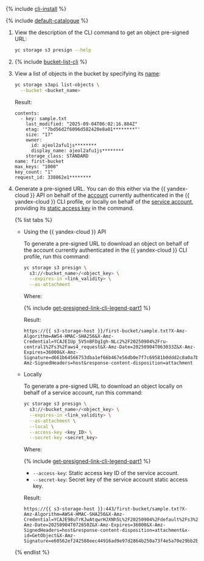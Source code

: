 {% include [cli-install](../../_includes/cli-install.md) %}

{% include [default-catalogue](../../_includes/default-catalogue.md) %}

1. View the description of the CLI command to get an object pre-signed URL:

    ```bash
    yc storage s3 presign --help
    ```

1. {% include [bucket-list-cli](../../_includes/storage/bucket-list-cli.md) %}
1. View a list of objects in the bucket by specifying its [name](../concepts/bucket.md#naming):

    ```bash
    yc storage s3api list-objects \
      --bucket <bucket_name>
    ```

    Result:

    ```text
    contents:
      - key: sample.txt
        last_modified: "2025-09-04T06:02:16.884Z"
        etag: '"7bd56d2f6096d582420e8a01********"'
        size: "17"
        owner:
          id: ajeol2afu1js********
          display_name: ajeol2afu1js********
        storage_class: STANDARD
    name: first-bucket
    max_keys: "1000"
    key_count: "1"
    request_id: 338862e1********
    ```

1. Generate a pre-signed URL. You can do this either via the {{ yandex-cloud }} API on behalf of the [account](../../iam/concepts/users/accounts.md) currently authenticated in the {{ yandex-cloud }} CLI profile, or locally on behalf of the [service account](../../iam/concepts/users/service-accounts.md), providing its [static access key](../../iam/concepts/authorization/access-key.md) in the command.

    {% list tabs %}

    - Using the {{ yandex-cloud }} API

      To generate a pre-signed URL to download an object on behalf of the account currently authenticated in the {{ yandex-cloud }} CLI profile, run this command:

      ```bash
      yc storage s3 presign \
        s3://<bucket_name>/<object_key> \
        --expires-in <link_validity> \
        --as-attachment
      ```

      Where:

      {% include [get-presigned-link-cli-legend-part1](../../_includes/storage/get-presigned-link-cli-legend-part1.md) %}

      Result:

      ```text
      https://{{ s3-storage-host }}/first-bucket/sample.txt?X-Amz-Algorithm=AWS4-HMAC-SHA256&X-Amz-Credential=YCAJEIUp_5V5nBFDgIgh-NLc2%2F20250904%2Fru-central1%2Fs3%2Faws4_request&X-Amz-Date=20250904T063033Z&X-Amz-Expires=36000&X-Amz-Signature=d661b64566753dba1ef66b467e56db0e7f7c69581b0ddd2c8a0a7b505bc3ff61&X-Amz-SignedHeaders=host&response-content-disposition=attachment
      ```

    - Locally

      To generate a pre-signed URL to download an object locally on behalf of a service account, run this command:

      ```bash
      yc storage s3 presign \
        s3://<bucket_name>/<object_key> \
        --expires-in <link_validity> \
        --as-attachment \
        --local \
        --access-key <key_ID> \
        --secret-key <secret_key>
      ```

      Where:

      {% include [get-presigned-link-cli-legend-part1](../../_includes/storage/get-presigned-link-cli-legend-part1.md) %}

      * `--access-key`: Static access key ID of the service account.
      * `--secret-key`: Secret key of the service account static access key.

      Result:

      ```text
      https://{{ s3-storage-host }}:443/first-bucket/sample.txt?X-Amz-Algorithm=AWS4-HMAC-SHA256&X-Amz-Credential=YCAJE98uTrKJwAtqwrHJXNh5L%2F20250904%2Fdefault%2Fs3%2Faws4_request&X-Amz-Date=20250904T072650Z&X-Amz-Expires=36000&X-Amz-SignedHeaders=host&response-content-disposition=attachment&x-id=GetObject&X-Amz-Signature=e60562ef242588eec44916ad9e97d2864b250a73f4e5a70e29bb2bd8926249b0
      ```

    {% endlist %}